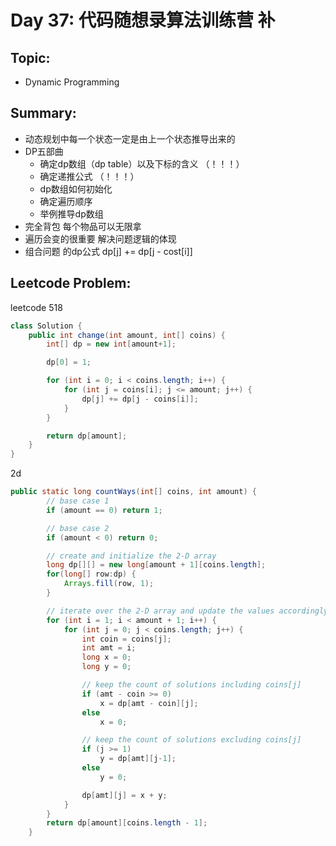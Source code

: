 # Day 37: 代码随想录算法训练营 补

## Topic:
- Dynamic Programming


## Summary:
- 动态规划中每一个状态一定是由上一个状态推导出来的
- DP五部曲
  - 确定dp数组（dp table）以及下标的含义 （！！！）
  - 确定递推公式 （！！！）
  - dp数组如何初始化
  - 确定遍历顺序
  - 举例推导dp数组
- 完全背包 每个物品可以无限拿
- 遍历会变的很重要 解决问题逻辑的体现
- 组合问题 的dp公式 dp[j] += dp[j - cost[i]]

## Leetcode Problem:

leetcode 518

```java
class Solution {
    public int change(int amount, int[] coins) {
        int[] dp = new int[amount+1];

        dp[0] = 1;

        for (int i = 0; i < coins.length; i++) {
            for (int j = coins[i]; j <= amount; j++) {
                dp[j] += dp[j - coins[i]];
            }
        }

        return dp[amount];
    }
}
```
2d 
```java
public static long countWays(int[] coins, int amount) {
		// base case 1
		if (amount == 0) return 1;

		// base case 2
		if (amount < 0) return 0;

		// create and initialize the 2-D array
		long dp[][] = new long[amount + 1][coins.length];
        for(long[] row:dp) {
            Arrays.fill(row, 1);
        }

		// iterate over the 2-D array and update the values accordingly
		for (int i = 1; i < amount + 1; i++) {
			for (int j = 0; j < coins.length; j++) {
				int coin = coins[j];
				int amt = i;
				long x = 0;
				long y = 0;

				// keep the count of solutions including coins[j]
				if (amt - coin >= 0) 
					x = dp[amt - coin][j];
				else
					x = 0;

				// keep the count of solutions excluding coins[j]
				if (j >= 1)
					y = dp[amt][j-1];
				else
					y = 0;

				dp[amt][j] = x + y;
			}
		}		
		return dp[amount][coins.length - 1];
	}
```
